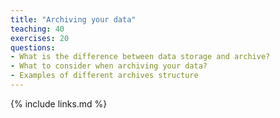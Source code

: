 ```yaml
---
title: "Archiving your data"
teaching: 40
exercises: 20
questions:
- What is the difference between data storage and archive?
- What to consider when archiving your data?
- Examples of different archives structure
---
```



{% include links.md %}

